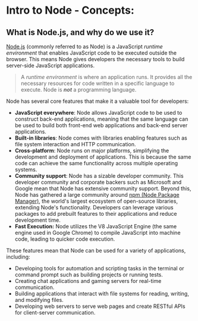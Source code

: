 # Intro to Node - Concepts:
## What is Node.js, and why do we use it?

[Node.js](https://nodejs.org) (commonly referred to as Node) is a JavaScript *runtime environment* that enables JavaScript code to be executed outside the browser. This means Node gives developers the necessary tools to build server-side JavaScript applications.

> A *runtime environment* is where an application runs. It provides all the necessary resources for code written in a specific language to execute. Node is ***not*** a programming language.

Node has several core features that make it a valuable tool for developers:

- **JavaScript everywhere**: Node allows JavaScript code to be used to construct back-end applications, meaning that the same language can be used to build both front-end web applications and back-end server applications.
- **Built-in libraries**: Node comes with libraries enabling features such as file system interaction and HTTP communication.
- **Cross-platform**: Node runs on major platforms, simplifying the development and deployment of applications. This is because the same code can achieve the same functionality across multiple operating systems.
- **Community support**: Node has a sizable developer community. This developer community and corporate backers such as Microsoft and Google mean that Node has extensive community support. Beyond this, Node has gathered a large community around [npm (Node Package Manager)](https://www.npmjs.com/), the world's largest ecosystem of open-source libraries, extending Node's functionality. Developers can leverage various packages to add prebuilt features to their applications and reduce development time.
- **Fast Execution:** Node utilizes the V8 JavaScript Engine (the same engine used in Google Chrome) to compile JavaScript into machine code, leading to quicker code execution.

These features mean that Node can be used for a variety of applications, including:

- Developing tools for automation and scripting tasks in the terminal or command prompt such as building projects or running tests.
- Creating chat applications and gaming servers for real-time communication.
- Building applications that interact with file systems for reading, writing, and modifying files.
- Developing web servers to serve web pages and create RESTful APIs for client-server communication.

                

